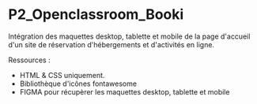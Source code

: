 # P2_Openclassroom_Booki
Intégration des maquettes desktop, tablette et mobile de la page d'accueil d'un site de réservation d'hébergements et d'activités en ligne.

Ressources : 
* HTML & CSS uniquement. 
* Bibliothèque d'icônes fontawesome
* FIGMA pour récupèrer les maquettes desktop, tablette et mobile
